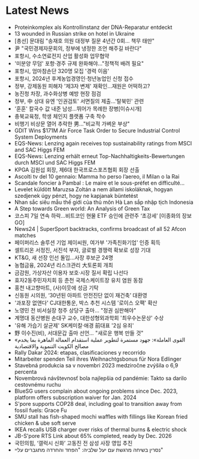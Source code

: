 # Latest News
-  Proteinkomplex als Kontrollinstanz der DNA-Reparatur entdeckt
-  13 wounded in Russian strike on hotel in Ukraine
-  [총선] 문대림 "송재호 의원 대정부 질문 4년간 0회… 책무 태만"
-  尹 "국민경제자문회의, 정부에 냉정한 조언 해주길 바란다"
-  포항시, 수소연료전지 산업 활성화 업무협약
-  '미분양 무덤' 포항·경주 규제 완화해야…"정책적 배려 필요"
-  포항시, 엄마참손단 320명 모집 '경력 이음'
-  포항시, 2024년 후계농업경영인·청년농업인 신청 접수
-  정부, 강제동원 피해자 '제3자 변제' 재확인…재원은 어떡하고?
-  농진청 차장, 과수화상병 예방 현장 점검
-  정부, 中 상대 유엔 '인권검토' 서면질의 제출…'탈북민' 관련
-  '훈훈' 칼국수 값 내준 남성…뛰어가 목례한 장병[이슈시개]
-  충북교육청, 학생 체인지 플랫폼 구축 착수
-  비행기 비상문 열어 추락한 男…"비교적 가벼운 부상"
-  GDIT Wins $171M Air Force Task Order to Secure Industrial Control System Deployments
-  EQS-News: Lenzing again receives top sustainability ratings from MSCI and SAC Higgs FEM
-  EQS-News: Lenzing erhält erneut Top-Nachhaltigkeits-Bewertungen durch MSCI und SAC Higgs FEM
-  KPGA 김원섭 회장, 제6대 한국프로스포츠협회 회장 선출
-  Ascolti tv del 10 gennaio: Mamma ho perso l’aereo, il Milan o la Rai
-  Scandale foncier à Pambal : Le maire et le sous-préfet en difficulté…
-  Levelet küldött Maruzsa Zoltán a nem állami iskoláknak, hogyan szedjenek úgy pénzt, hogy ne kapjanak büntetést
-  Nhan sắc siêu mẫu thế giới của thủ môn Hà Lan sắp nhập tịch Indonesia
-  A Step towards Green world: An Analysis of Green Tax
-  코스피 7일 연속 하락…비트코인 현물 ETF 승인에 관련주 ‘초강세’ [이종화의 장보GO]
-  News24 | SuperSport backtracks, confirms broadcast of all 52 Afcon matches
-  페이퍼리스 솔루션 기업 제이씨원, 여가부 '가족친화기업' 인증 획득
-  셀트리온 서정진, 서진석 부자, 글로벌 경쟁력 확보로 성장 기대
-  KT&G, 새 선장 인선 돌입…사장 후보군 24명
-  농협금융, 2024년 리스크관리 大토론회 개최
-  금감원, 가상자산 이용자 보호·시장 질서 확립 나선다
-  효자2동주민자치회 등 춘천 국제스케이트장 유치 염원 동참
-  홍천 내고향마트, (사)이웃에 성금 기탁
-  신동원 시의원, ‘30년된 아파트 안전진단 없이 재건축’ 대환영
-  '과포장 없앤다' CJ대한통운, 박스 추천 시스템 '로이스 오팩' 확산
-  노영민 전 비서실장 청주 상당구 출마… "정권 심판해야"
-  계명대 동산병원 손대구 교수, 대한성형외과학회 '최우수논문상' 수상
-  '유해 가습기 살균제' SK케미칼·애경 前대표 '2심 유죄'
-  野 이수진(비), 서대문갑 출마 선언… "새로운 행복 만들 것"
-  «القوى العاملة»: جهود مستمرة لتطوير عملية استقدام العمالة الماهرة بما يخدم مصالح الكويت التنموية والاقتصادية
-  Rally Dakar 2024: etapas, clasificaciones y recorrido
-  Mitarbeiter spenden Teil ihres Weihnachtgsbonus für Nora Edlinger
-  Stavebná produkcia sa v novembri 2023 medziročne zvýšila o 6,9 percenta
-  Novembrová návštevnosť bola najlepšia od pandémie: Takto sa darilo cestovnému ruchu
-  BlueSG users complain about ongoing problems since Dec. 2023, platform offers subscription waiver for Jan. 2024
-  S'pore supports COP28 deal, including goal to transition away from fossil fuels: Grace Fu
-  SMU stall has fish-shaped mochi waffles with fillings like Korean fried chicken & ube soft serve
-  IKEA recalls USB charger over risks of thermal burns & electric shock
-  JB-S'pore RTS Link about 65% completed, ready by Dec. 2026
-  국민의힘, ‘갤럭시 신화’ 고동진 전 삼성 사장 영입 추진
-  נסרין בשיחה מרגשת עם יעל שלביה: "הפחד והחרדה מתגברים עליי"
